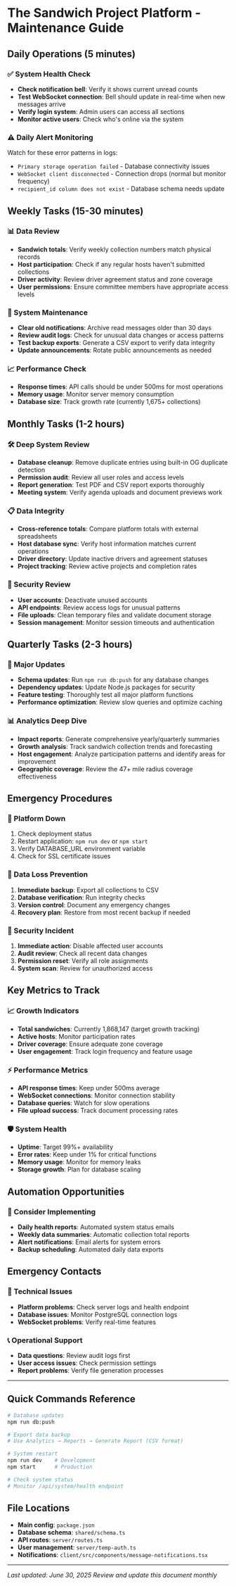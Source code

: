# The Sandwich Project Platform - Maintenance Guide

## Daily Operations (5 minutes)

### ✅ System Health Check
- **Check notification bell**: Verify it shows current unread counts
- **Test WebSocket connection**: Bell should update in real-time when new messages arrive  
- **Verify login system**: Admin users can access all sections
- **Monitor active users**: Check who's online via the system

### ⚠️ Daily Alert Monitoring
Watch for these error patterns in logs:
- `Primary storage operation failed` - Database connectivity issues
- `WebSocket client disconnected` - Connection drops (normal but monitor frequency)
- `recipient_id column does not exist` - Database schema needs update

## Weekly Tasks (15-30 minutes)

### 📊 Data Review
- **Sandwich totals**: Verify weekly collection numbers match physical records
- **Host participation**: Check if any regular hosts haven't submitted collections
- **Driver activity**: Review driver agreement status and zone coverage
- **User permissions**: Ensure committee members have appropriate access levels

### 🔧 System Maintenance
- **Clear old notifications**: Archive read messages older than 30 days
- **Review audit logs**: Check for unusual data changes or access patterns  
- **Test backup exports**: Generate a CSV export to verify data integrity
- **Update announcements**: Rotate public announcements as needed

### 📈 Performance Check
- **Response times**: API calls should be under 500ms for most operations
- **Memory usage**: Monitor server memory consumption
- **Database size**: Track growth rate (currently 1,675+ collections)

## Monthly Tasks (1-2 hours)

### 🛠️ Deep System Review
- **Database cleanup**: Remove duplicate entries using built-in OG duplicate detection
- **Permission audit**: Review all user roles and access levels
- **Report generation**: Test PDF and CSV report exports thoroughly
- **Meeting system**: Verify agenda uploads and document previews work

### 📋 Data Integrity
- **Cross-reference totals**: Compare platform totals with external spreadsheets
- **Host database sync**: Verify host information matches current operations
- **Driver directory**: Update inactive drivers and agreement statuses
- **Project tracking**: Review active projects and completion rates

### 🔐 Security Review
- **User accounts**: Deactivate unused accounts
- **API endpoints**: Review access logs for unusual patterns
- **File uploads**: Clean temporary files and validate document storage
- **Session management**: Monitor session timeouts and authentication

## Quarterly Tasks (2-3 hours)

### 🔄 Major Updates
- **Schema updates**: Run `npm run db:push` for any database changes
- **Dependency updates**: Update Node.js packages for security
- **Feature testing**: Thoroughly test all major platform functions
- **Performance optimization**: Review slow queries and optimize caching

### 📊 Analytics Deep Dive
- **Impact reports**: Generate comprehensive yearly/quarterly summaries
- **Growth analysis**: Track sandwich collection trends and forecasting
- **Host engagement**: Analyze participation patterns and identify areas for improvement
- **Geographic coverage**: Review the 47+ mile radius coverage effectiveness

## Emergency Procedures

### 🚨 Platform Down
1. Check deployment status
2. Restart application: `npm run dev` or `npm start`
3. Verify DATABASE_URL environment variable
4. Check for SSL certificate issues

### 🚨 Data Loss Prevention
1. **Immediate backup**: Export all collections to CSV
2. **Database verification**: Run integrity checks
3. **Version control**: Document any emergency changes
4. **Recovery plan**: Restore from most recent backup if needed

### 🚨 Security Incident
1. **Immediate action**: Disable affected user accounts
2. **Audit review**: Check all recent data changes
3. **Permission reset**: Verify all role assignments
4. **System scan**: Review for unauthorized access

## Key Metrics to Track

### 📈 Growth Indicators
- **Total sandwiches**: Currently 1,868,147 (target growth tracking)
- **Active hosts**: Monitor participation rates
- **Driver coverage**: Ensure adequate zone coverage
- **User engagement**: Track login frequency and feature usage

### ⚡ Performance Metrics
- **API response times**: Keep under 500ms average
- **WebSocket connections**: Monitor connection stability
- **Database queries**: Watch for slow operations
- **File upload success**: Track document processing rates

### 🛡️ System Health
- **Uptime**: Target 99%+ availability
- **Error rates**: Keep under 1% for critical functions
- **Memory usage**: Monitor for memory leaks
- **Storage growth**: Plan for database scaling

## Automation Opportunities

### 🤖 Consider Implementing
- **Daily health reports**: Automated system status emails
- **Weekly data summaries**: Automatic collection total reports
- **Alert notifications**: Email alerts for system errors
- **Backup scheduling**: Automated daily data exports

## Emergency Contacts

### 🔧 Technical Issues
- **Platform problems**: Check server logs and health endpoint
- **Database issues**: Monitor PostgreSQL connection logs
- **WebSocket problems**: Verify real-time features

### 📞 Operational Support
- **Data questions**: Review audit logs first
- **User access issues**: Check permission settings
- **Report problems**: Verify file generation processes

---

## Quick Commands Reference

```bash
# Database updates
npm run db:push

# Export data backup
# Use Analytics → Reports → Generate Report (CSV format)

# System restart
npm run dev    # Development
npm start      # Production

# Check system status
# Monitor /api/system/health endpoint
```

## File Locations

- **Main config**: `package.json`
- **Database schema**: `shared/schema.ts`  
- **API routes**: `server/routes.ts`
- **User management**: `server/temp-auth.ts`
- **Notifications**: `client/src/components/message-notifications.tsx`

---

*Last updated: June 30, 2025*
*Review and update this document monthly*